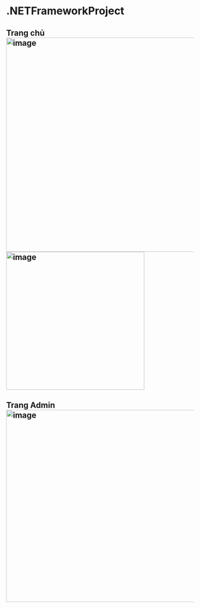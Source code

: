 # .NETFrameworkProject
<h2> Trang chủ<br>
<img width="576" alt="image" src="https://github.com/vypham497/.NETFrameworkProject/assets/114546046/7a38acbb-9f2a-4b24-9a93-d0f5fe223b2d"><br>
<img width="371" alt="image" src="https://github.com/vypham497/.NETFrameworkProject/assets/114546046/312c9c15-d9e4-4aad-aa59-20edb8b7e77d"><br>
<h2> Trang Admin<br>
<img width="517" alt="image" src="https://github.com/vypham497/.NETFrameworkProject/assets/114546046/39b1db48-ee52-47e5-9425-91c22f6f8ec9">


